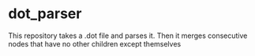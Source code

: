 # dot_parser
This repository takes a .dot file and parses it. Then it merges consecutive nodes that have no other children except themselves
